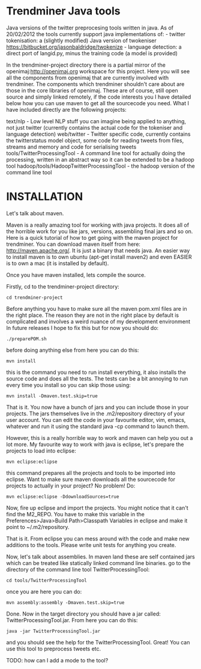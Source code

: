 Trendminer Java tools
============

Java versions of the twitter preprocesing tools written in java. As of 20/02/2012 the tools currently support java implementations of:
	- twitter tokenisation: a (slightly modified) Java version of twokeniser https://bitbucket.org/jasonbaldridge/twokenize
	- language detection: a direct port of langid.py, minus the training code (a model is provided)

In the trendminer-project directory there is a partial mirror of the openimaj:http://openimaj.org workspace for this project. Here you will see all the components
from openimaj that are currently involved with trendminer. The components which trendminer shouldn't care about are those in the core libraries of
openimaj. These are of course, still open source and simply linked remotely, if the code interests you I have detailed below how you can use maven
to get all the sourcecode you need. What I have included directly are the following projects:

text/nlp - Low level NLP stuff you can imagine being applied to anything, not just twitter (currently contains the actual code for the tokeniser and language detection)
web/twitter - Twitter specific code, currently contains the twitterstatus model object, some code for reading tweets from files, streams and memory and code for serialising tweets
tools/TwitterProcessingTool - A command line tool for actually doing the processing, written in an abstract way so it can be extended to be a hadoop tool
hadoop/tools/HadoopTwitterProcessingTool - the hadoop version of the command line tool

INSTALLATION
============

Let's talk about maven.

Maven is a really amazing tool for working with java projects. It does all of the horrible work for you like jars, versions, assembling final jars and so on.
Here is a quick tutorial of how to get going with the maven project for trendminer. You can download maven itself from here: http://maven.apache.org/. It is just
a binary that needs java. An easier way to install maven is to own ubuntu (apt-get install maven2) and even EASIER is to own a mac (it is installed by default).

Once you have maven installed, lets compile the source.

Firstly, cd to the trendminer-project directory:

	cd trendminer-project

Before anything you have to make sure all the maven pom.xml files are in the right place.
The reason they are not in the right place by default is complicated and involves a weird nuance of my development environment
In future releases I hope to fix this but for now you should do:

	./preparePOM.sh

before doing anything else
from here you can do this:

	mvn install 

this is the command you need to run install everything, it also installs the source code and does all the tests. The tests can be a bit annoying to run every time you install so you can
skip those using:

	mvn install -Dmaven.test.skip=true

That is it. You now have a bunch of jars and you can include those in your projects. The jars themselves live in the .m2/repository directory of your user account. You can edit the code in your favourite editor, vim, emacs, whatever and run it using the standard java -cp command to launch them. 

However, this is a really horrible way to work and maven can help you out a lot more. My favourite way to work with java is eclipse, let's prepare the projects to load into eclipse:

	mvn eclipse:eclipse

this command prepares all the projects and tools to be imported into eclipse. Want to make sure maven downloads all the sourcecode for projects to actually in your project? No problem! Do:

	mvn eclipse:eclipse -DdownloadSources=true

Now, fire up eclipse and import the projects. You might notice that it can't find the M2_REPO. You have to make this variable in the Preferences>Java>Build Path>Classpath Variables in eclipse and make it point to ~/.m2/repository. 

That is it. From eclipse you can mess around with the code and make new additions to the tools. Please write unit tests for anything you create.

Now, let's talk about assemblies. In maven land these are self contained jars which can be treated like statically linked command line binaries. go to the directory of the command line tool TwitterProcessingTool:

	cd tools/TwitterProcessingTool

once you are here you can do:

	mvn assembly:assembly -Dmaven.test.skip=true

Done. Now in the target directory you should have a jar called: TwitterProcessingTool.jar. From here you can do this:

	java -jar TwitterProcessingTool.jar

and you should see the help for the TwitterProcessingTool. Great! You can use this tool to preprocess tweets etc.

TODO: how can I add a mode to the tool?
